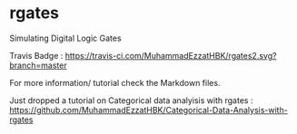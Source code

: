 # rgates
Simulating Digital Logic Gates 

Travis Badge : https://travis-ci.com/MuhammadEzzatHBK/rgates2.svg?branch=master 

For more information/ tutorial check the Markdown files.

Just dropped a tutorial on Categorical data analyisis with rgates : https://github.com/MuhammadEzzatHBK/Categorical-Data-Analysis-with-rgates
